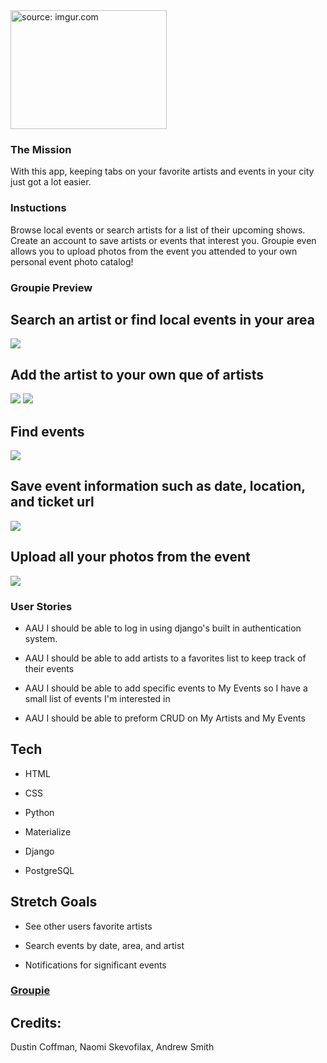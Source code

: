 <img src="https://i.imgur.com/TCLArPG.png" title="source: imgur.com" width="250" height="190"/>

### The Mission
With this app, keeping tabs on your favorite artists and events in your city just got a lot easier.

### Instuctions
Browse local events or search artists for a list of their upcoming shows. Create an account to save artists or events that interest you. Groupie even allows you to upload photos from the event you attended to your own personal event photo catalog!

### Groupie Preview

## Search an artist or find local events in your area
<img src="https://i.imgur.com/jT3ry5V.png"/>

## Add the artist to your own que of artists
<img src="https://i.imgur.com/qZd33vs.png"/>

<img src="https://i.imgur.com/YC7ezpn.png"/>

## Find events
<img src="https://i.imgur.com/whWIRKj.png"/>

## Save event information such as date, location, and ticket url
<img src="https://i.imgur.com/XFTeGYH.png"/>

## Upload all your photos from the event
<img src="https://i.imgur.com/OlzJnyg.png"/>




### User Stories
* AAU I should be able to log in using django's built in authentication system.

* AAU I should be able to add artists to a favorites list to keep track of their events

* AAU I should be able to add specific events to My Events so I have a small list of events I'm interested in

* AAU I should be able to preform CRUD on My Artists and My Events

## Tech

* HTML
 
* CSS

* Python

* Materialize

* Django

* PostgreSQL

## Stretch Goals

* See other users favorite artists

* Search events by date, area, and artist

* Notifications for significant events

### [Groupie](https://groupie-project.herokuapp.com)


## Credits:
Dustin Coffman, Naomi Skevofilax, Andrew Smith
